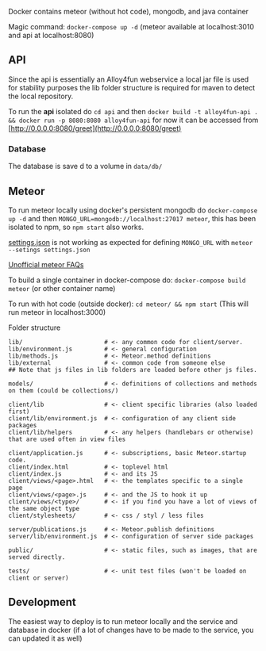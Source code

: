 Docker contains meteor (without hot code), mongodb, and java container

Magic command: `docker-compose up -d` (meteor available at localhost:3010 and api at localhost:8080)

## API
Since the api is essentially an Alloy4fun webservice a local jar file is used for stability purposes the lib folder structure is required for maven to detect the local repository. 

To run the **api** isolated do `cd api` and then `docker build -t alloy4fun-api . && docker run -p 8080:8080 alloy4fun-api` for now it can be accessed from [http://0.0.0.0:8080/greet](http://0.0.0.0:8080/greet)

### Database
The database is save d to a volume in `data/db/`

## Meteor
To run meteor locally using docker's persistent mongodb do `docker-compose up -d` and then `MONGO_URL=mongodb://localhost:27017 meteor`, this has been isolated to npm, so `npm start` also works.

[settings.json](settings.json) is not working as expected for defining `MONGO_URL` with `meteor --setings settings.json`

[Unofficial meteor FAQs](https://github.com/oortcloud/unofficial-meteor-faq)

To build a single container in docker-compose do: `docker-compose build meteor` (or other container name)

To run with hot code (outside docker): `cd meteor/ && npm start` (This will run meteor in localhost:3000)

Folder structure
```
lib/                       # <- any common code for client/server.
lib/environment.js         # <- general configuration
lib/methods.js             # <- Meteor.method definitions
lib/external               # <- common code from someone else
## Note that js files in lib folders are loaded before other js files.

models/                    # <- definitions of collections and methods on them (could be collections/)

client/lib                 # <- client specific libraries (also loaded first)
client/lib/environment.js  # <- configuration of any client side packages
client/lib/helpers         # <- any helpers (handlebars or otherwise) that are used often in view files

client/application.js      # <- subscriptions, basic Meteor.startup code.
client/index.html          # <- toplevel html
client/index.js            # <- and its JS
client/views/<page>.html   # <- the templates specific to a single page
client/views/<page>.js     # <- and the JS to hook it up
client/views/<type>/       # <- if you find you have a lot of views of the same object type
client/stylesheets/        # <- css / styl / less files

server/publications.js     # <- Meteor.publish definitions
server/lib/environment.js  # <- configuration of server side packages

public/                    # <- static files, such as images, that are served directly.

tests/                     # <- unit test files (won't be loaded on client or server)
```


## Development
The easiest way to deploy is to run meteor locally and the service and database in docker (if a lot of changes have to be made to the service, you can updated it as well)